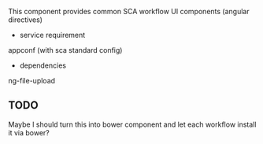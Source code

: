 This component provides common SCA workflow UI components (angular directives)

* service requirement

appconf (with sca standard config)

* dependencies

ng-file-upload

## TODO

Maybe I should turn this into bower component and let each workflow install it via bower?
